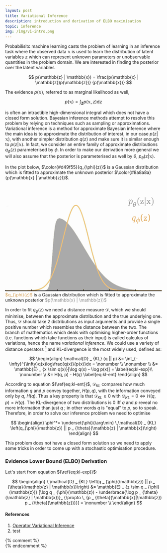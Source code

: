 ```yaml
---
layout: post
title: Variational Inference
description: introduction and derivation of ELBO maximisation
topic: inference
img: /img/vi-intro.png
---
```


Probabilisitc machine learning casts the problem of learning in an inference
task where the observed data $\mathbb{x}$ is used to learn the distribution of
latent variables $\mathbb{z}$ which can represent unknown parameters or
unobservable quantities in the problem domain. We are interested in
finding the posterior over the latent variables

$$
p(\mathbb{z} | \mathbb{x}) =
  \frac{p(\mathbb{x} | \mathbb{z})p(\mathbb{z})}
        {p(\mathbb{x})}
$$

The evidence $p(\mathbb{x})$, referred to as marginal likelihood as well,

$$
p(\mathbb{x}) =
  \int_{\boldsymbol{Z}}
        {p(\mathbb{x}, \mathbb{z})}
  \mathrm{d}\mathbb{z}
$$

is often an intractible high-dimensional integral which does not have a closed
form solution. Bayesian inference methods attempt to resolve this problem
by relying on techniques such as sampling or approximations. Variational
inference is a method for approximate Bayesian inference where the main idea
is to approximate the distribution of interest, in our case
$p(\mathbb{z} | \mathbb{x})$, with another simpler distribution
$q(\mathbb{z})$ and make sure it is similar enough to
$p(\mathbb{z} | \mathbb{x})$. In fact, we consider an entire family of
approximate distributions $q_{\phi}(\mathbb{z})$ parameterised by $\phi$. In
order to make our derivation more general we will also assume that the posterior
is parameterised as well by $\theta$, $p _ \theta (\mathbb{z} | \mathbb{x})$.

In the plot below, $\color{#d49f55}{q_{\phi}(z)}$ is a Gaussian distribution
which is fitted to approximate the unknown posterior $\color{#8a8a8a}
{p(\mathbb{x} | \mathbb{z})}$.

<div class="img_row">
    <img class="col three" src="/img/vi-intro.png"/>
</div>

<div class="col three caption">
  <font color="#d49f55">$q_{\phi}(z)$</font> is a Gaussian distribution which is
  fitted to approximate the unknown posterior
  <font color="#8a8a8a">$p(\mathbb{x} | \mathbb{z})$</font>
</div>

In order to fit $q_{\phi}(\mathbb{z})$ we need a distance measure
$\mathcal{D}$, which we should minimise, between the approximate distribution
and the true underlying one. Thus, $\mathcal{D}$ should take 2 distributions
as input arguments and provide a single positive number which resembles the
distance between the two. The branch of mathematics which deals with
optimising higher-order functions (i.e. functions which take functions as
their input) is called calculus of variations, hence the name *variational
inference*. We could use a variety of distance operators [<sup>1</sup>](#ref1)
and KL-divergence is the most widely used, defined as:

$$
\begin{align}
\mathcal{D} _ {KL} (q || p)
&= \int_{-\infty}^{\infty}q(x)log\frac{q(x)}{p(x)}dx = \nonumber \\
\nonumber \\
&= \mathbb{E} _ {x \sim q(x)}[\log q(x) - \log p(x)] = \label{eq:kl-exp}\\
\nonumber \\
&= H(q, p) - H(q) \label{eq:kl-ent}
\end{align}
$$

According to equation $(\ref{eq:kl-ent})$, $\mathcal{D} _ {KL}$ compares how
much information $q$ and $p$ convey together, $H(p,q)$, with the
information conveyed only by $q$, $H(q)$. Thus a key property is that
$\mathcal{D} _ {KL} \geq 0$ with $\mathcal{D} _ {KL} = 0 \iff H(q, p) = H(q)$.
The KL-divergence of two distributions is 0 iff $q$ and $p$ reveal no
more information than just $q$ ; in other words $q$ is "equal" to $p$, so
to speak. Therefore, in order to solve our inference problem we need to optimise

$$
\begin{align}
\phi^*= \underset{\phi}{\arg\min}
        \,\mathcal{D} _ {KL}
          \left(q_{\phi}(\mathbb{z}) ||
          p _ {\theta}(\mathbb{z} | \mathbb{x})\right)
\end{align}
$$

This problem does not have a closed form solution so we need to apply some
tricks in order to come up with a stochastic optimisation procedure.

### Evidence Lower Bound (ELBO) Derivation

Let's start from equation $(\ref{eq:kl-exp})$:

$$
\begin{align}
\,\mathcal{D} _ {KL}
    \left(q _ {\phi}(\mathbb{z}) ||
    p _ {\theta}(\mathbb{z} | \mathbb{x})\right)
&= \mathbb{E} _ {z \sim q _ {\phi}(\mathbb{z})}
    [\log q _ {\phi}(\mathbb{z}) -
    \underbrace{\log p _ {\theta}(\mathbb{z} | \mathbb{x})}_
      {\propto \, {p _ {\theta}(\mathbb{x}|\mathbb{z}) p _ {\theta}(\mathbb{z})}}] = \nonumber \\
\end{align}
$$


#### References
1. <a href="https://arxiv.org/abs/1610.09033" target="+blank" name="ref1">
     Operator Variational Inference
   </a>
2. test




{% comment %}
<br>
{% endcomment %}
